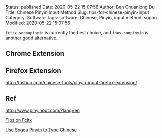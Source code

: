 Status: published
Date: 2020-05-22 15:07:56
Author: Ben Chuanlong Du
Title: Chinese Pinyin Input Method
Slug: tips-for-chinese-pinyin-input
Category: Software
Tags: software, Chinese, Pinyin, input method, sogou
Modified: 2020-05-22 15:07:56


`fcitx-sogoupinyin` is currently the best choice,
and `ibus-sunpinyin` is another good alternative.

## Chrome Extension

## Firefox Extension

http://toshuo.com/chinese-tools/pinyin-input-firefox-extension/


## Ref

http://www.pinyinput.com/?lang=en

[Tips on Fcitx](http://www.legendu.net/misc/blog/fcitx-tips/)

[Use Sogou Pinyin to Type Chinese](http://www.legendu.net/misc/blog/sogou-pinyin-tips/)